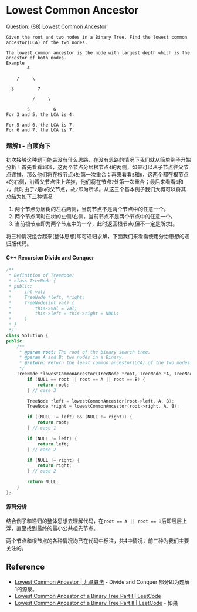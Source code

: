 # Lowest Common Ancestor

Question: [(88) Lowest Common Ancestor](http://www.lintcode.com/en/problem/lowest-common-ancestor/) <i class="fa fa-star"></i><i class="fa fa-star"></i><i class="fa fa-star"></i><i class="fa fa-star"></i>

```
Given the root and two nodes in a Binary Tree. Find the lowest common ancestor(LCA) of the two nodes.

The lowest common ancestor is the node with largest depth which is the ancestor of both nodes.
Example
        4

    /     \

  3         7

          /     \

        5         6
For 3 and 5, the LCA is 4.

For 5 and 6, the LCA is 7.
For 6 and 7, the LCA is 7.
```

### 题解1 - 自顶向下

初次接触这种题可能会没有什么思路，在没有思路的情况下我们就从简单例子开始分析！首先看看`3`和`5`，这两个节点分居根节点`4`的两侧，如果可以从子节点往父节点递推，那么他们将在根节点`4`处第一次重合；再来看看`5`和`6`，这两个都在根节点`4`的右侧，沿着父节点往上递推，他们将在节点`7`处第一次重合；最后来看看`6`和`7`，此时由于`7`是`6`的父节点，故`7`即为所求。从这三个基本例子我们大概可以将其总结为如下三种情况：
1. 两个节点分居树的左右两侧，当前节点不是两个节点中的任意一个。
2. 两个节点同时在树的左侧/右侧，当前节点不是两个节点中的任意一个。
3. 当前根节点即为两个节点中的一个，此时返回根节点(但不一定是所求)。

将三种情况组合起来(整体思想)即可递归求解，下面我们来看看使用分治思想的递归版代码。

#### C++ Recursion Divide and Conquer

```c++
/**
 * Definition of TreeNode:
 * class TreeNode {
 * public:
 *     int val;
 *     TreeNode *left, *right;
 *     TreeNode(int val) {
 *         this->val = val;
 *         this->left = this->right = NULL;
 *     }
 * }
 */
class Solution {
public:
    /**
     * @param root: The root of the binary search tree.
     * @param A and B: two nodes in a Binary.
     * @return: Return the least common ancestor(LCA) of the two nodes.
     */
    TreeNode *lowestCommonAncestor(TreeNode *root, TreeNode *A, TreeNode *B) {
        if (NULL == root || root == A || root == B) {
            return root;
        } // case 3

        TreeNode *left = lowestCommonAncestor(root->left, A, B);
        TreeNode *right = lowestCommonAncestor(root->right, A, B);

        if ((NULL != left) && (NULL != right)) {
            return root;
        } // case 1

        if (NULL != left) {
            return left;
        } // case 2

        if (NULL != right) {
            return right;
        } // case 2

        return NULL;
    }
};
```

#### 源码分析

结合例子和递归的整体思想去理解代码，在`root == A || root == B`后即层层上浮，直至找到最终的最小公共祖先节点。

两个节点和根节点的各种情况均已在代码中标注，共4中情况，前三种为我们主要关注的。

## Reference

- [Lowest Common Ancestor | 九章算法](http://www.jiuzhang.com/solutions/lowest-common-ancestor/) - Divide and Conquer 部分即为题解1的源泉。
- [Lowest Common Ancestor of a Binary Tree Part I | LeetCode](http://articles.leetcode.com/2011/07/lowest-common-ancestor-of-a-binary-tree-part-i.html)
- [Lowest Common Ancestor of a Binary Tree Part II | LeetCode](http://articles.leetcode.com/2011/07/lowest-common-ancestor-of-a-binary-tree-part-ii.html) - 如果
